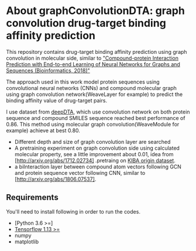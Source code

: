 # About graphConvolutionDTA: graph convolution drug-target binding affinity prediction
This repository contains drug-target binding affinity prediction using graph convolution in molecular side, similar to ["Compound-protein Interaction Prediction with End-to-end Learning of Neural Networks for Graphs and Sequences (Bioinformatics, 2018)"](https://github.com/masashitsubaki/CPI_prediction)


The approach used in this work model protein sequences  using convolutional neural networks (CNNs) and compound molecular graph using  graph convolution network(WeaveLayer for example) to predict the binding affinity value of drug-target pairs.


I use dataset from [deepDTA](http://arxiv.org/abs/1801.10193), which use convolution network on both protein sequence and compound SMILES sequence reached best performance of 0.86. This method using molecular graph convolution(WeaveModule for example) achieve at best 0.80.


* Different depth and size of graph convolution layer are searched
* A pretraining experiment on graph convolution side using calculated molecular property, see a little improvement about 0.01, idea from [http://arxiv.org/abs/1712.02734] .pretraing on [KIBA origin dataset](http://arxiv.org/abs/1801.10193).
* a biInteraction layer between compound atom vectors following GCN and protein sequence vector following CNN, similar to [http://arxiv.org/abs/1806.07537].
## Requirements

You'll need to install following in order to run the codes.

*  [Python 3.6 >=]
*  [Tensorflow 1.13 >=](https://www.tensorflow.org/install/)
*  numpy
*  matplotlib

